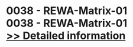 # 0038 - REWA-Matrix-01<br />0038 - REWA-Matrix-01<br />[>> Detailed information](https://secure.shareit.com/shareit/product.html?productid=300909969&affiliateid=200057808)